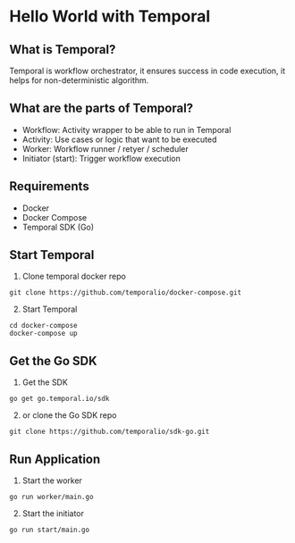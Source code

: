 # Hello World with Temporal

## What is Temporal?

Temporal is workflow orchestrator, it ensures success in code execution, it helps for non-deterministic algorithm.

## What are the parts of Temporal?

* Workflow: Activity wrapper to be able to run in Temporal
* Activity: Use cases or logic that want to be executed
* Worker: Workflow runner / retyer / scheduler
* Initiator (start): Trigger workflow execution

## Requirements
* Docker
* Docker Compose
* Temporal SDK (Go)

## Start Temporal

1. Clone temporal docker repo
```
git clone https://github.com/temporalio/docker-compose.git
```

2. Start Temporal
```
cd docker-compose
docker-compose up
```

## Get the Go SDK

1. Get the SDK
```
go get go.temporal.io/sdk
```

2. or clone the Go SDK repo
```
git clone https://github.com/temporalio/sdk-go.git
```

## Run Application

1. Start the worker
```
go run worker/main.go
```

2. Start the initiator
```
go run start/main.go
```